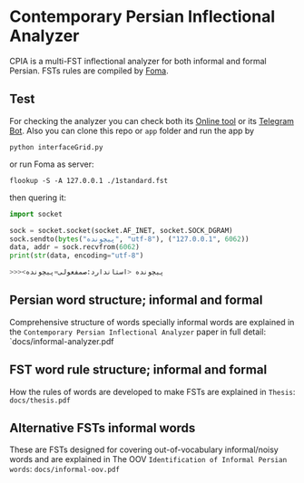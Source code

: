 # Contemporary Persian Inflectional Analyzer
CPIA is a multi-FST inflectional analyzer for both informal and formal Persian. FSTs rules are compiled by [Foma](https://fomafst.github.io/).

## Test
For checking the analyzer you can check both its [Online tool](http://infarsi.herokuapp.com/) or
its [Telegram Bot](https://t.me/infarsi_bot). Also you can clone this repo or `app` folder and run the app by
```batch
python interfaceGrid.py
```
or run Foma as server:
```batch
flookup -S -A 127.0.0.1 ./1standard.fst
```
then quering it:
```python
import socket

sock = socket.socket(socket.AF_INET, socket.SOCK_DGRAM)
sock.sendto(bytes("پیچونده", "utf-8"), ("127.0.0.1", 6062))
data, addr = sock.recvfrom(6062)
print(str(data, encoding="utf-8")

>>><پیچونده <استاندارد:صمفعولی=پیچونده
```
## Persian word structure; informal and formal
Comprehensive structure of words specially informal words are explained in the `Contemporary Persian Inflectional Analyzer` paper in full detail: `docs/informal-analyzer.pdf
## FST word rule structure; informal and formal
How the rules of words are developed to make FSTs are explained in `Thesis`: `docs/thesis.pdf`
## Alternative FSTs informal words
These are FSTs designed for covering out-of-vocabulary informal/noisy words and are explained in The OOV `Identification of Informal Persian words`: `docs/informal-oov.pdf`
